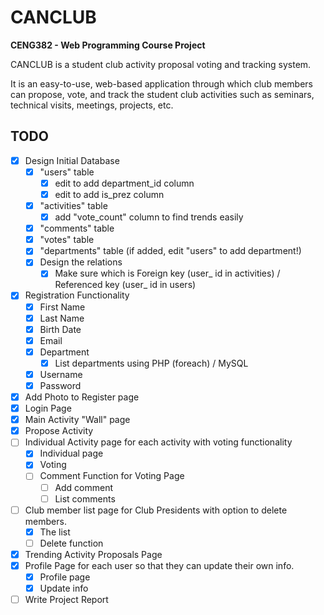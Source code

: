 # CANCLUB
**CENG382 - Web Programming Course Project**

CANCLUB is a student club activity proposal voting and tracking system.

It is an easy-to-use, web-based application through which club members can propose, vote, and track the student club activities such as seminars, technical visits, meetings, projects, etc.

## TODO

- [x] Design Initial Database
  - [x] "users" table
    - [x] edit to add department_id column
    - [x] edit to add is_prez column
  - [x] "activities" table
    - [x] add "vote_count" column to find trends easily
  - [x] "comments" table
  - [x] "votes" table
  - [x] "departments" table (if added, edit "users" to add department!)
  - [x] Design the relations
    - [x] Make sure which is Foreign key (user_ id in activities) / Referenced key (user_ id in users)
- [x] Registration Functionality
  - [x] First Name
  - [x] Last Name
  - [x] Birth Date
  - [x] Email
  - [x] Department
    - [x] List departments using PHP (foreach) / MySQL
  - [x] Username
  - [x] Password
- [x] Add Photo to Register page
- [x] Login Page
- [x] Main Activity "Wall" page
- [x] Propose Activity
- [ ] Individual Activity page for each activity with voting functionality
  - [x] Individual page
  - [x] Voting
  - [ ] Comment Function for Voting Page
    - [ ] Add comment
    - [ ] List comments
- [ ] Club member list page for Club Presidents with option to delete members.
  - [x] The list
  - [ ] Delete function
- [x] Trending Activity Proposals Page
- [x] Profile Page for each user so that they can update their own info.
  - [x] Profile page
  - [x] Update info
- [ ] Write Project Report